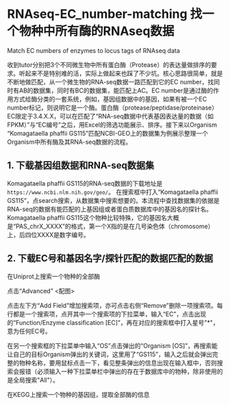 # RNAseq-EC_number-matching 找一个物种中所有酶的RNAseq数据
Match EC numbers of enzymes to locus tags of RNAseq data

收到tutor分别把3个不同微生物中所有蛋白酶（Protease）的表达量做排序的要求。听起来不是特别难的活，实际上做起来也踩了不少坑。核心思路很简单，就是不断地做匹配，从一个微生物的RNA-seq数据一路匹配到它的EC number，找同时有AB的数据集，同时有BC的数据集，能匹配上AC。EC number是通过酶的作用方式给酶分类的一套系统，例如，基因组数据中的基因，如果有被一个EC number标记，则说明它是一个酶。蛋白酶（protease/peptidase/proteinase）EC限定于3.4.X.X，可以在匹配了“RNA-seq数据中代表基因表达量的数据（如FPKM）”与“EC编号”之后，用Excel的筛选功能展示、排序。接下来以Organism “Komagataella phaffii GS115”匹配NCBI-GEO上的数据集为例展示整理一个Organism中所有酶及其RNA-seq数据的流程。

## 1. 下载基因组数据和RNA-seq数据集

Komagataella phaffii GS115的RNA-seq数据的下载地址是``https://www.ncbi.nlm.nih.gov/geo/``。
在搜索框中打入“Komagataella phaffii GS115”，点search搜索，从数据集中搜索想要的。本流程中查找数据集的依据是RNA-seq的数据有能匹配的上基因组或者蛋白质数据库中的基因名的探针名。Komagataella phaffii GS115这个物种比较特殊，它的基因名大概是“PAS_chrX_XXXX”的格式，第一个X指的是在几号染色体（chromosome）上，后四位XXXX是数字编号。

  
## 2. 下载EC号和基因名字/探针匹配的数据匹配的数据
在Uniprot上搜索一个物种的全部酶
  
点击“Advanced”
<配图>

点击左下方“Add Field”增加搜索项，亦可点击右侧“Remove”删除一项搜索项。每行都是一个搜索项，点开其中一个搜索项的下拉菜单，输入“EC”，点击出现的“Function/Enzyme classification \[EC]”，再在对应的搜索框中打入星号"*"，意为任何EC号。

在另一个搜索框的下拉菜单中输入“OS”点击弹出的“Organism \[OS]”，再搜索能让自己的目标Organism弹出的关键词，这里用了“GS115”，输入之后就会弹出完整的物种名称，要用鼠标点击一下，看见整条弹出的信息出现在输入框中，否则搜索会报错（必须输入一种下拉菜单栏中弹出的存在于数据库中的物种，除非使用的是全局搜索"All"）。



在KEGG上搜索一个物种的基因组，提取全部酶的信息

